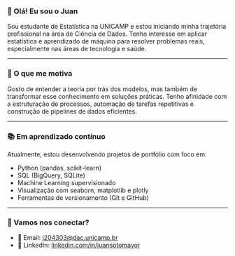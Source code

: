 ### 👋 Olá! Eu sou o Juan

Sou estudante de Estatística na UNICAMP e estou iniciando minha trajetória profissional na área de Ciência de Dados. Tenho interesse em aplicar estatística e aprendizado de máquina para resolver problemas reais, especialmente nas áreas de tecnologia e saúde.

---

### 🧠 O que me motiva

Gosto de entender a teoria por trás dos modelos, mas também de transformar esse conhecimento em soluções práticas. Tenho afinidade com a estruturação de processos, automação de tarefas repetitivas e construção de pipelines de dados eficientes.

---

### 📚 Em aprendizado contínuo

Atualmente, estou desenvolvendo projetos de portfólio com foco em:

- Python (pandas, scikit-learn)
- SQL (BigQuery, SQLite)
- Machine Learning supervisionado
- Visualização com seaborn, matplotlib e plotly
- Ferramentas de versionamento (Git e GitHub)

---

### 🤝 Vamos nos conectar?

- 📧 Email: j204303@dac.unicamp.br
- 💼 LinkedIn: [linkedin.com/in/juansotomayor](https://linkedin.com/in/juansotomayor)  


